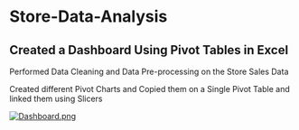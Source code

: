 # Store-Data-Analysis

## Created a Dashboard Using Pivot Tables in Excel
Performed Data Cleaning and Data Pre-processing on the Store Sales Data

Created different Pivot Charts and Copied them on a Single Pivot Table and linked them using Slicers

[![Dashboard.png](https://i.postimg.cc/xT56YMMm/image.png)](https://postimg.cc/vc1rt1P8)
